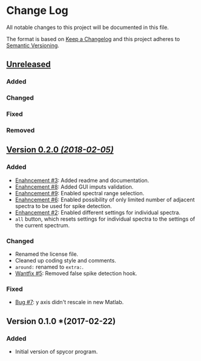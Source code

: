 # Change Log
All notable changes to this project will be documented in this file.

The format is based on [Keep a Changelog](http://keepachangelog.com/) 
and this project adheres to [Semantic Versioning](http://semver.org/).


## [Unreleased](https://github.com/lumik/spycor/compare/v0.2.0...develop)


### Added


### Changed


### Fixed


### Removed


## [Version 0.2.0 *(2018-02-05)*](https://github.com/lumik/spycor/compare/v0.1.0...v0.2.0)


### Added
- [Enahncement #3](https://github.com/lumik/spycor/issues/3): Added readme and documentation.
- [Enahncement #8](https://github.com/lumik/spycor/issues/8): Added GUI imputs validation.
- [Enahncement #9](https://github.com/lumik/spycor/issues/9): Enabled spectral range selection.
- [Enahncement #6](https://github.com/lumik/spycor/issues/6): Enabled possibility of only limited number of adjacent
  spectra to be used for spike detection.
- [Enhancement #2](https://github.com/lumik/spycor/issues/2): Enabled different settings for individual spectra.
- `all` button, which resets settings for individual spectra to the settings of the current spectrum.


### Changed
- Renamed the license file.
- Cleaned up coding style and comments.
- `around:` renamed to `extra:`.
- [Wantfix #5](https://github.com/lumik/spycor/issues/5): Removed false spike detection hook.


### Fixed
- [Bug #7](https://github.com/lumik/spycor/issues/7): y axis didn't rescale in new Matlab.


## Version 0.1.0 *(2017-02-22)


### Added
- Initial version of spycor program.
